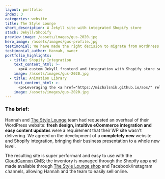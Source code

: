 ```yaml
---
layout: portfolio
index: 3
categories: website
title: The Style Lounge
short_description: A Jekyll site with integrated Shopify store
stack: Jekyll/Shopify
preview_image: /assets/images/gus-2020.jpg
hero_image: /assets/images/gus-profile.jpg
testimonial: We have made the right decision to migrate from WordPress to our new, beautiful static Jekyll site and integrated Shopify store.
testimonial_author: Hannah, owner
portfolio_highlights:
  - title: Shopify Integration
    text_content_html: >-
      <p>A custom Jekyll frontend and integration with Shopify store so Hannah and The Style Lounge team can manage both content and inventory with ease</p>
    image: /assets/images/gus-2020.jpg  
  - title: Animation Library
    text_content_html: >-
      <p>Leveraging the <a href="https://michalsnik.github.io/aos/" rel="noopener noreferrer" arial-label="link to animate on scroll library">Animate On Scroll library</a>, we have added some dynamism to the page through scroll animations.</p>
    image: /assets/images/gus-2020.jpg  
---
```

### The brief:

Hannah and [The Style Lounge](https://thestyleloungelichfield.co.uk) team had requested an overhaul of their WordPress website: **fresh design, intuitive eCommerce integration and easy content updates** were a requirement that their WP site wasn't delivering. We agreed on the development of a **completely new** website and Shopify integration, bringing their business presentation to a whole new level.

The resulting site is super performant and easy to use with the [CloudCannon CMS](https://cloudcannon.com); the inventory is managed through the Shopify app and made available through [The Style Lounge shop](https://shop.thestyleloungelichfield.co.uk) and Facebook/Instagram channels, allowing Hannah and the team to easily sell online.